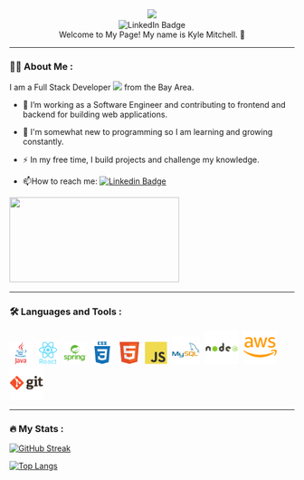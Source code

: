 
<!-- header -->
<div id="header" align="center" >
  <img src="https://media.tenor.com/dHk-LfzHrtwAAAAi/linux-computer.gif" width="100"/>
</div>

<div id="badges" align="center">
  <img src="https://img.shields.io/badge/LinkedIn-blue?style=for-the-badge&logo=linkedin&logoColor=white" alt="LinkedIn Badge"/>
  
</div>

<div align="center">
  Welcome to My Page! My name is Kyle Mitchell. 👋
</div>

---
<!-- about me -->
### :technologist: About Me :
I am a Full Stack Developer <img src="https://media.giphy.com/media/WUlplcMpOCEmTGBtBW/giphy.gif" width="30"> from the Bay Area.

- :telescope: I’m working as a Software Engineer and contributing to frontend and backend for building web applications.

- :seedling: I'm somewhat new to programming so I am learning and growing constantly.

- :zap: In my free time, I build projects and challenge my knowledge.

- :mailbox:How to reach me: [![Linkedin Badge](https://img.shields.io/badge/-KyleMitchell-blue?style=flat&logo=Linkedin&logoColor=white)](https://www.linkedin.com/in/kyle-the-coder/)


<div>
  <img src="https://cdn.pixabay.com/animation/2022/09/07/08/55/08-55-43-_512.gif" width="300" height="150"/>
</div>

---

### :hammer_and_wrench: Languages and Tools :


<div>
  <img src="https://github.com/devicons/devicon/blob/master/icons/java/java-original-wordmark.svg" title="Java" alt="Java" width="40" height="40"/>&nbsp;
  <img src="https://github.com/devicons/devicon/blob/master/icons/react/react-original-wordmark.svg" title="React" alt="React" width="40" height="40"/>&nbsp;
  <img src="https://github.com/devicons/devicon/blob/master/icons/spring/spring-original-wordmark.svg" title="Spring" alt="Spring" width="40" height="40"/>&nbsp;
  <img src="https://github.com/devicons/devicon/blob/master/icons/css3/css3-plain-wordmark.svg"  title="CSS3" alt="CSS" width="40" height="40"/>&nbsp;
  <img src="https://github.com/devicons/devicon/blob/master/icons/html5/html5-original.svg" title="HTML5" alt="HTML" width="40" height="40"/>&nbsp;
  <img src="https://github.com/devicons/devicon/blob/master/icons/javascript/javascript-original.svg" title="JavaScript" alt="JavaScript" width="40" height="40"/>&nbsp;
  <img src="https://github.com/devicons/devicon/blob/master/icons/mysql/mysql-original-wordmark.svg" title="MySQL"  alt="MySQL" width="50" height="50"/>&nbsp;
  <img src="https://github.com/devicons/devicon/blob/master/icons/nodejs/nodejs-original-wordmark.svg" title="NodeJS" alt="NodeJS" width="60" height="60"/>&nbsp;
  <img src="https://github.com/devicons/devicon/blob/master/icons/amazonwebservices/amazonwebservices-plain-wordmark.svg" title="AWS" alt="AWS" width="60" height="60"/>&nbsp;
  <img src="https://github.com/devicons/devicon/blob/master/icons/git/git-original-wordmark.svg" title="Git" **alt="Git" width="60" height="60"/>
</div>

---

### :fire: My Stats :

[![GitHub Streak](http://github-readme-streak-stats.herokuapp.com?user=Kyle-the-coder&theme=dark&background=000000)](https://git.io/streak-stats)

[![Top Langs](https://github-readme-stats.vercel.app/api/top-langs/?username=Kyle-the-coder&layout=compact&theme=vision-friendly-dark)](https://github.com/anuraghazra/github-readme-stats)

<!--

Here are some ideas to get you started:

- 🔭 I’m currently working on work
- 🌱 I’m currently learning ...
- 👯 I’m looking to collaborate on ...
- 🤔 I’m looking for help with ...
- 💬 Ask me about ...
- 📫 How to reach me: ...
- 😄 Pronouns: ...
- ⚡ Fun fact: ...
-->
